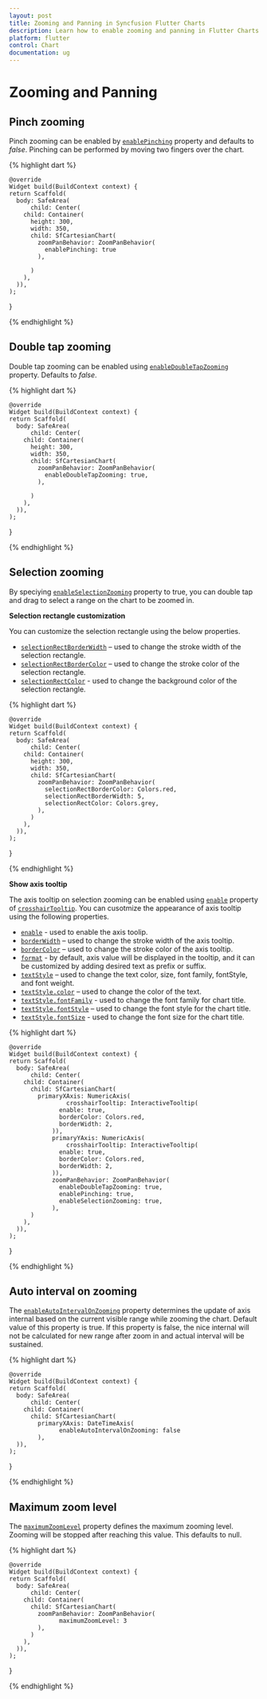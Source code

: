```yaml
---
layout: post
title: Zooming and Panning in Syncfusion Flutter Charts
description: Learn how to enable zooming and panning in Flutter Charts
platform: flutter
control: Chart
documentation: ug
---
```


# Zooming and Panning

## Pinch zooming

Pinch zooming can be enabled by [`enablePinching`]() property and defaults to *false*. Pinching can be performed by moving two fingers over the chart.

{% highlight dart %} 

    @override
    Widget build(BuildContext context) {
    return Scaffold(
      body: SafeArea(
          child: Center(
        child: Container(
          height: 300, 
          width: 350, 
          child: SfCartesianChart(
            zoomPanBehavior: ZoomPanBehavior(
              enablePinching: true
            ),
            
          )
        ),
      )),
    );
  }

{% endhighlight %}

## Double tap zooming

Double tap zooming can be enabled using [`enableDoubleTapZooming`]() property. Defaults to *false*.

{% highlight dart %} 

    @override
    Widget build(BuildContext context) {
    return Scaffold(
      body: SafeArea(
          child: Center(
        child: Container(
          height: 300, 
          width: 350, 
          child: SfCartesianChart(
            zoomPanBehavior: ZoomPanBehavior(
              enableDoubleTapZooming: true,
            ),
            
          )
        ),
      )),
    );
  }

{% endhighlight %}

## Selection zooming

By speciying [`enableSelectionZooming`]() property to true, you can double tap and drag to select a range on the chart to be zoomed in.

**Selection rectangle customization**

You can customize the selection rectangle using the below properties.

* [`selectionRectBorderWidth`]() – used to change the stroke width of the selection rectangle.
* [`selectionRectBorderColor`]() – used to change the stroke color of the selection rectangle.
* [`selectionRectColor`]() - used to change the background color of the selection rectangle.

{% highlight dart %} 

    @override
    Widget build(BuildContext context) {
    return Scaffold(
      body: SafeArea(
          child: Center(
        child: Container(
          height: 300, 
          width: 350, 
          child: SfCartesianChart(
            zoomPanBehavior: ZoomPanBehavior(
              selectionRectBorderColor: Colors.red,
              selectionRectBorderWidth: 5,
              selectionRectColor: Colors.grey,
            ),
          )
        ),
      )),
    );
  }

{% endhighlight %}

**Show axis tooltip**

The axis tooltip on selection zooming can be enabled using [`enable`]() property of [`crosshairTooltip`](). You can cusotmize the appearance of axis tooltip using the following properties.

* [`enable`]() - used to enable the axis toolip.
* [`borderWidth`]() – used to change the stroke width of the axis tooltip.
* [`borderColor`]() – used to change the stroke color of the axis tooltip.
* [`format`]() - by default, axis value will be displayed in the tooltip, and it can be customized by adding desired text as prefix or suffix.
* [`textStyle`]() – used to change the text color, size, font family, fontStyle, and font weight.
* [`textStyle.color`]() – used to change the color of the text.
* [`textStyle.fontFamily`]() - used to change the font family for chart title. 
* [`textStyle.fontStyle`]() – used to change the font style for the chart title.
* [`textStyle.fontSize`]() - used to change the font size for the chart title.

{% highlight dart %} 

    @override
    Widget build(BuildContext context) {
    return Scaffold(
      body: SafeArea(
          child: Center(
        child: Container(
          child: SfCartesianChart(
            primaryXAxis: NumericAxis(
                    crosshairTooltip: InteractiveTooltip(
                  enable: true,
                  borderColor: Colors.red,
                  borderWidth: 2,
                )),
                primaryYAxis: NumericAxis(
                    crosshairTooltip: InteractiveTooltip(
                  enable: true,
                  borderColor: Colors.red,
                  borderWidth: 2,
                )),
                zoomPanBehavior: ZoomPanBehavior(
                  enableDoubleTapZooming: true,
                  enablePinching: true,
                  enableSelectionZooming: true,
                ),
          )
        ),
      )),
    );
  }

{% endhighlight %}

## Auto interval on zooming

The [`enableAutoIntervalOnZooming`]() property determines the update of axis internal based on the current visible range while zooming the chart. Default value of this property is true. If this property is false, the nice internal will not be calculated for new range after zoom in and actual interval will be sustained.

{% highlight dart %} 

    @override
    Widget build(BuildContext context) {
    return Scaffold(
      body: SafeArea(
          child: Center(
        child: Container(
          child: SfCartesianChart(
            primaryXAxis: DateTimeAxis(
                  enableAutoIntervalOnZooming: false
            ),
      )),
    );
  }

{% endhighlight %}

## Maximum zoom level

The [`maximumZoomLevel`]() property defines the maximum zooming level. Zooming will be stopped after reaching this value. This defaults to null.

{% highlight dart %} 

    @override
    Widget build(BuildContext context) {
    return Scaffold(
      body: SafeArea(
          child: Center(
        child: Container(
          child: SfCartesianChart(
            zoomPanBehavior: ZoomPanBehavior(
                  maximumZoomLevel: 3
            ),
          )
        ),
      )),
    );
  }

{% endhighlight %}
